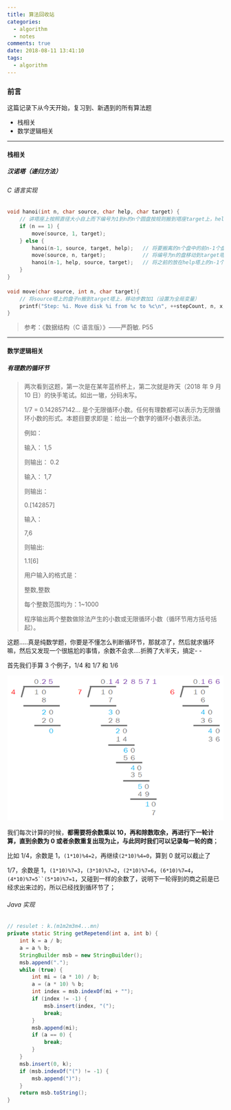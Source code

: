 ```yaml
---
title: 算法回收站
categories:
  - algorithm
  - notes
comments: true
date: 2018-08-11 13:41:10
tags:
  - algorithm
---
```


### 前言

这篇记录下从今天开始，复习到、新遇到的所有算法题

- 栈相关
- 数学逻辑相关

---

#### 栈相关

##### 汉诺塔（递归方法）

###### C 语言实现

```c
void hanoi(int n, char source, char help, char target) {
    // 讲塔座上按照直径大小自上而下编号为1到n的n个圆盘按规则搬到塔座target上，help做辅助塔
    if (n == 1) {
        move(source, 1, target);
    } else {
        hanoi(n-1, source, target, help);	// 将要搬离的n个盘中的前n-1个盘搬到help塔上，用target塔为辅助
        move(source, n, target);			// 将编号为n的盘移动到target塔上
        hanoi(n-1, help, source, target);	// 将之前的放在help塔上的n-1个盘移动到target塔，用souece塔做辅助塔
    }
}

void move(char source, int n, char target){
    // 将source塔上的盘子n搬到target塔上，移动步数加1（设置为全局变量）
    printf("Step: %i. Move disk %i from %c to %c\n", ++stepCount, n, x, z);
}
```

> 参考：《数据结构（C 语言版）》——严蔚敏. P55

---

#### 数学逻辑相关

##### 有理数的循环节

> 两次看到这题，第一次是在某年蓝桥杯上，第二次就是昨天（2018 年 9 月 10 日）的快手笔试。如出一辙，分码未写。
>
> 1/7 = 0.142857142... 是个无限循环小数。任何有理数都可以表示为无限循环小数的形式。本题目要求即是：给出一个数字的循环小数表示法。
>
> 例如：
>
> 输入：
> 1,5
>
> 则输出：
> 0.2
>
> 输入：
> 1,7
>
> 则输出：
>
> 0.[142857]
>
> 输入：
>
> 7,6
>
> 则输出:
>
> 1.1[6]
>
> 用户输入的格式是：
>
> 整数,整数
>
> 每个整数范围均为：1~1000
>
> 程序输出两个整数做除法产生的小数或无限循环小数（循环节用方括号括起）。

这题.....真是纯数学题，你要是不懂怎么判断循环节，那就凉了，然后就求循环嘛，然后又发现一个很尴尬的事情，余数不会求....折腾了大半天，搞定- -

首先我们手算 3 个例子，1/4 和 1/7 和 1/6

![](../../img/20180912111445.png)

我们每次计算的时候，**都需要将余数乘以 10，再和除数取余，再进行下一轮计算，直到余数为 0 或者余数重复出现为止，与此同时我们可以记录每一轮的商**；

比如 1/4，余数是 1，`(1*10)%4=2`，再继续`(2*10)%4=0`，算到 0 就可以截止了

1/7，余数是 1，`(1*10)%7=3`，`(3*10)%7=2`，`(2*10)%7=6`，`(6*10)%7=4`，` (4*10)%7=5``(5*10)%7=1 `，又碰到一样的余数了，说明下一轮得到的商之前是已经求出来过的，所以已经找到循环节了；

###### Java 实现

```java
// resulet : k.(m1m2m3m4...mn)
private static String getRepetend(int a, int b) {
    int k = a / b;
    a = a % b;
    StringBuilder msb = new StringBuilder();
    msb.append(".");
    while (true) {
        int mi = (a * 10) / b;
        a = (a * 10) % b;
        int index = msb.indexOf(mi + "");
        if (index != -1) {
            msb.insert(index, "(");
            break;
        }
        msb.append(mi);
        if (a == 0) {
            break;
        }
    }
    msb.insert(0, k);
    if (msb.indexOf("(") != -1) {
        msb.append(")");
    }
    return msb.toString();
}
```
